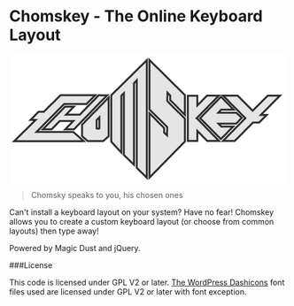 # Chomskey - The Online Keyboard Layout

<img align="middle" src="https://raw.githubusercontent.com/kittsville/Chomskey/master/assets/logo.png" />

>Chomsky speaks to you, his chosen ones

Can't install a keyboard layout on your system? Have no fear! Chomskey allows you to create a custom keyboard layout (or choose from common layouts) then type away!

Powered by Magic Dust and jQuery.

###License

This code is licensed under GPL V2 or later. [The WordPress Dashicons](https://developer.wordpress.org/resource/dashicons/) font files used are licensed under GPL V2 or later with font exception.
